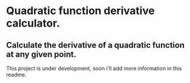 # Quadratic function derivative calculator.

## Calculate the derivative of a quadratic function at any given point.

This project is under development, soon i'll add more information in this readme.